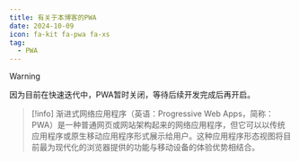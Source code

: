 ```yaml
---
title: 有关于本博客的PWA
date: 2024-10-09
icon: fa-kit fa-pwa fa-xs
tag:
  - PWA
---
```


<!-- markdownlint-disable MD028 -->

> [!warning] 
> 因为目前在快速迭代中，PWA暂时关闭，等待后续开发完成后再开启。 

> [!info] 
> 渐进式网络应用程序（英语：Progressive Web Apps，简称：PWA）是一种普通网页或网站架构起来的网络应用程序，但它可以以传统应用程序或原生移动应用程序形式展示给用户。这种应用程序形态视图将目前最为现代化的浏览器提供的功能与移动设备的体验优势相结合。 

<!-- markdownlint-enable MD028 -->